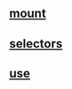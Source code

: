 ## [mount](/docs/api/mount/README.md)
## [selectors](/docs/api/selectors.md)
## [use](/docs/api/use.md)
